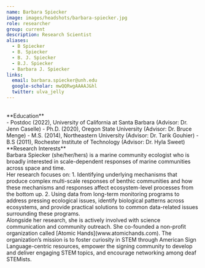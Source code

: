 ```yaml
---
name: Barbara Spiecker
image: images/headshots/barbara-spiecker.jpg
role: researcher
group: current
description: Research Scientist
aliases:
  - B Spiecker
  - B. Spiecker
  - B. J. Spiecker
  - B.J. Spiecker
  - Barbara J. Spiecker
links:
  email: barbara.spiecker@unh.edu
  google-scholar: mwQQRwgAAAAJ&hl
  twitter: ulva_jelly
---
```

<br>
**Education**
<br>
- Postdoc (2022), University of California at Santa Barbara (Advisor: Dr. Jenn Caselle)
- Ph.D. (2020), Oregon State University (Advisor: Dr. Bruce Menge)
- M.S. (2014), Northeastern University (Advisor: Dr. Tarik Gouhier)
- B.S (2011), Rochester Institute of Technology (Advisor: Dr. Hyla Sweet)
<br>
**Research Interests**
<br>
Barbara Spiecker (she/her/hers) is a marine community ecologist who is broadly interested in scale-dependent responses of marine communities across space and time. 
<br>
Her research focuses on:
1. Identifying underlying mechanisms that produce complex multi-scale responses of benthic communities and how these mechanisms and 
responses affect ecosystem-level processes from the bottom up.
2. Using data from long-term monitoring programs to address pressing ecological issues, identify biological patterns across ecosystems, and provide practical solutions to common data-related issues surrounding these programs.
<br>
Alongside her research, she is actively involved with science communication and community outreach. She co-founded a non-profit organization called 
[Atomic Hands](www.atomichands.com). The organization’s mission is to foster curiosity in STEM through American Sign Language-centric resources, 
empower the signing community to develop and deliver engaging STEM topics, and encourage networking among deaf STEMists.
